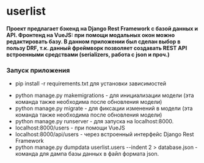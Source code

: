 # userlist
#### Проект предлагает бэкенд на Django Rest Framework с базой данных и API. Фронтенд на VueJS: при помощи модальных окон можно редактировать базу. В данном приложении был сделан выбор в пользу DRF, т.к. данный фреймворк позволяет создавать REST API встроенными средствами (serializers, работа с json и проч.)

### Запуск приложения
- pip install -r requirements.txt для установки зависимостей
+ python manage.py makemigrations - для инициализации модели (эта команда также необходима после обновления модели)
+ python manage.py migrate - для фиксации изменений в модели (эта команда также необходима после обновления модели)
+ python manage.py runserver - для запуска на localhost:8000. 
+ localhost:8000/users - при помощи VueJS
+ localhost:8000/api/users - через встроенный интерфейс Django Rest Framework
+ python manage.py dumpdata userlist.users --indent 2 > database.json - команда для дампа базы данных в файл формата json.